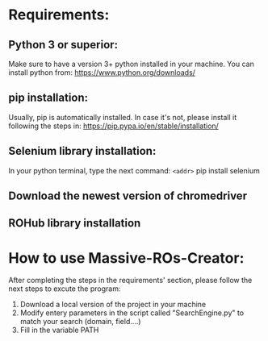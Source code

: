 # Requirements:
## Python 3 or superior:
Make sure to have a version 3+ python installed in your machine.
You can install python from: https://www.python.org/downloads/
## pip installation:
Usually, pip is automatically installed. In case it's not, please install it following the steps in: https://pip.pypa.io/en/stable/installation/
## Selenium library installation:
In your python terminal, type the next command:
`<addr>` pip install selenium
## Download the newest version of chromedriver
## ROHub library installation


# How to use Massive-ROs-Creator:
After completing the steps in the requirements' section, please follow the next steps to excute the program:

1. Download a local version of the project in your machine
2. Modify entery parameters in the script called "SearchEngine.py" to match your search (domain, field....)
3. Fill in the variable PATH

